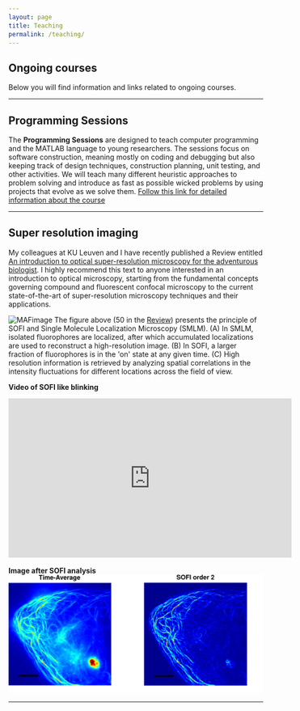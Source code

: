 ```yaml
---
layout: page
title: Teaching
permalink: /teaching/
---
```


## Ongoing courses

Below you will find information and links related to ongoing courses.
* * *
## [](#header-1)Programming Sessions
The **Programming Sessions** are designed to teach computer programming and the MATLAB language to young researchers. The sessions focus on software construction, meaning mostly on coding and debugging but also keeping track of design techniques, construction planning, unit testing, and other activities. We will teach many different heuristic approaches to problem solving and introduce as fast as possible wicked problems by using projects that evolve as we solve them.
[Follow this link for detailed information about the course](/programmingsessions)
* * *
## [](#header-2)Super resolution imaging
My colleagues at KU Leuven and I have recently published a Review entitled [An introduction to optical super-resolution microscopy for the adventurous biologist](http://iopscience.iop.org/article/10.1088/2050-6120/aaae0c/meta). I highly recommend this text to anyone interested in an introduction to optical microscopy, starting from the fundamental concepts governing compound and fluorescent confocal microscopy to the current state-of-the-art of super-resolution microscopy techniques and their applications.

![MAFimage](http://iopscience.iop.org/2050-6120/6/2/022003/downloadHRFigure/figure/mafaaae0cf50)
The figure above (50 in the [Review](http://iopscience.iop.org/article/10.1088/2050-6120/aaae0c/meta)) presents the principle of SOFI and Single Molecule Localization Microscopy (SMLM). (A) In SMLM, isolated fluorophores are localized, after which accumulated localizations are used to reconstruct a high-resolution image. (B) In SOFI, a larger fraction of fluorophores is in the 'on' state at any given time. (C) High resolution information is retrieved by analyzing spatial correlations in the intensity fluctuations for different locations across the field of view.

**Video of SOFI like blinking**

<iframe width="560" height="315" src="https://www.youtube.com/embed/hykdsLkdiE8" frameborder="0" gesture="media" allow="encrypted-media" allowfullscreen></iframe>

**Image after SOFI analysis**
![image1](/assets/images/SOFI/SOFI4web.svg "SOFI image")
* * *
